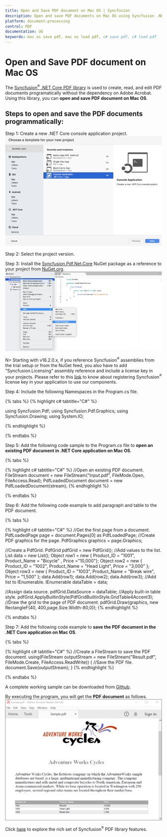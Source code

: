 ```yaml
---
title: Open and Save PDF document on Mac OS | Syncfusion
description: Open and save PDF documents on Mac OS using Syncfusion .NET Core PDF library without the dependency of Adobe Acrobat.
platform: document-processing
control: PDF
documentation: UG
keywords: mac os save pdf, mac os load pdf, c# save pdf, c# load pdf
---
```


# Open and Save PDF document on Mac OS

The [Syncfusion<sup>&reg;</sup> .NET Core PDF library](https://www.syncfusion.com/document-processing/pdf-framework/net-core) is used to create, read, and edit PDF documents programatically without the dependency on Adobe Acrobat. Using this library, you can **open and save PDF document on Mac OS**. 

## Steps to open and save the PDF documents programmatically:

Step 1: Create a new .NET Core console application project.
![Mac OS console application](Images/Mac_OS_Console.png)

Step 2: Select the project version.

Step 3: Install the [Syncfusion.Pdf.Net.Core](https://www.nuget.org/packages/Syncfusion.Pdf.Net.Core) NuGet package as a reference to your project from [NuGet.org](https://www.nuget.org/).
![Mac OS NuGet path](Images/Mac_OS_NuGet_path.png)

N> Starting with v16.2.0.x, if you reference Syncfusion<sup>&reg;</sup> assemblies from the trial setup or from the NuGet feed, you also have to add "Syncfusion.Licensing" assembly reference and include a license key in your projects. Please refer to this [link](https://help.syncfusion.com/common/essential-studio/licensing/overview) to know about registering Syncfusion<sup>&reg;</sup> license key in your application to use our components.

Step 4: Include the following Namespaces in the Program.cs file.

{% tabs %}
{% highlight c# tabtitle="C#" %}

using Syncfusion.Pdf;
using Syncfusion.Pdf.Graphics;
using Syncfusion.Drawing;
using System.IO;

{% endhighlight %}

{% endtabs %}

Step 5: Add the following code sample to the Program.cs file to **open an existing PDF document in .NET Core application on Mac OS**.

{% tabs %}

{% highlight c# tabtitle="C#" %}
//Open an existing PDF document.
FileStream document = new FileStream("Input.pdf", FileMode.Open, FileAccess.Read);
PdfLoadedDocument document = new PdfLoadedDocument(stream);
{% endhighlight %}

{% endtabs %}

Step 6: Add the following code example to add paragraph and table to the PDF document.

{% tabs %}

{% highlight c# tabtitle="C#" %}
//Get the first page from a document.
PdfLoadedPage page = document.Pages[0] as PdfLoadedPage;
//Create PDF graphics for the page.
PdfGraphics graphics = page.Graphics;

//Create a PdfGrid.
PdfGrid pdfGrid = new PdfGrid();
//Add values to the list.
List<object> data = new List<object>();
Object row1 = new { Product_ID = "1001", Product_Name = "Bicycle" , Price ="10,000"};
Object row2 = new { Product_ID = "1002", Product_Name = "Head Light", Price = "3,000" };
Object row3 = new { Product_ID = "1003", Product_Name = "Break wire", Price = "1,500" };
data.Add(row1);
data.Add(row2);
data.Add(row3);
//Add list to IEnumerable.
IEnumerable<object> dataTable = data;

//Assign data source.
pdfGrid.DataSource = dataTable;
//Apply built-in table style.
pdfGrid.ApplyBuiltinStyle(PdfGridBuiltinStyle.GridTable4Accent3);
//Draw the grid to the page of PDF document.
pdfGrid.Draw(graphics, new RectangleF(40, 400,page.Size.Width-80,0));
{% endhighlight %}

{% endtabs %}

Step 7: Add the following code example to **save the PDF document in the .NET Core application on Mac OS**.

{% tabs %}

{% highlight c# tabtitle="C#" %}
//Create a FileStream to save the PDF document.
using(FileStream outputStream = new FileStream("Result.pdf", FileMode.Create, FileAccess.ReadWrite))
{
//Save the PDF file.
document.Save(outputStream);
}
{% endhighlight %}

{% endtabs %}

A complete working sample can be downloaded from [Github](https://github.com/SyncfusionExamples/PDF-Examples/tree/master/Open%20and%20Save%20PDF%20document/Mac/Open_and_Save_PDF_Mac).

By executing the program, you will get the **PDF document** as follows.
![Mac OS output PDF document](Images/Open_and_save_output.png)

Click [here](https://www.syncfusion.com/document-processing/pdf-framework/net-core) to explore the rich set of Syncfusion<sup>&reg;</sup> PDF library features.
